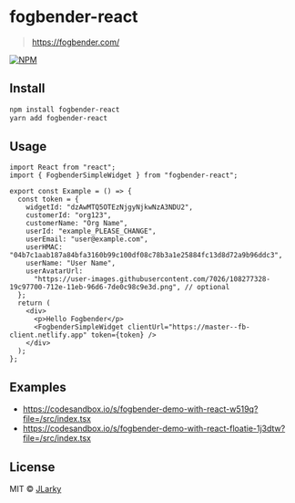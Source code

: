 # fogbender-react

> https://fogbender.com/

[![NPM](https://img.shields.io/npm/v/fogbender-react.svg)](https://www.npmjs.com/package/fogbender-react)

## Install

```bash
npm install fogbender-react
yarn add fogbender-react
```

## Usage

```tsx
import React from "react";
import { FogbenderSimpleWidget } from "fogbender-react";

export const Example = () => {
  const token = {
    widgetId: "dzAwMTQ5OTEzNjgyNjkwNzA3NDU2",
    customerId: "org123",
    customerName: "Org Name",
    userId: "example_PLEASE_CHANGE",
    userEmail: "user@example.com",
    userHMAC: "04b7c1aab187a84bfa3160b99c100df08c78b3a1e25884fc13d8d72a9b96ddc3",
    userName: "User Name",
    userAvatarUrl:
      "https://user-images.githubusercontent.com/7026/108277328-19c97700-712e-11eb-96d6-7de0c98c9e3d.png", // optional
  };
  return (
    <div>
      <p>Hello Fogbender</p>
      <FogbenderSimpleWidget clientUrl="https://master--fb-client.netlify.app" token={token} />
    </div>
  );
};
```

## Examples

- https://codesandbox.io/s/fogbender-demo-with-react-w519q?file=/src/index.tsx
- https://codesandbox.io/s/fogbender-demo-with-react-floatie-1j3dtw?file=/src/index.tsx

## License

MIT © [JLarky](https://github.com/JLarky)
